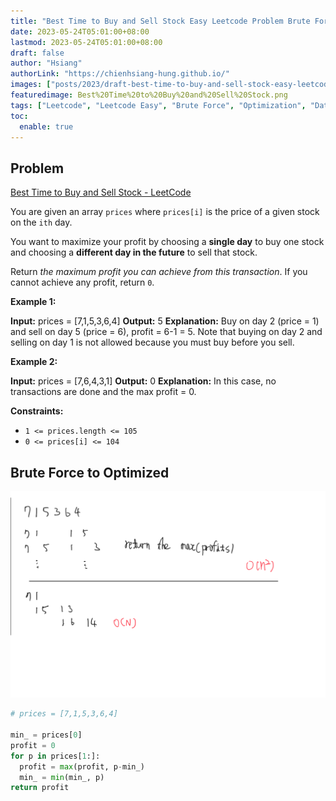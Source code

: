 ```yaml
---
title: "Best Time to Buy and Sell Stock Easy Leetcode Problem Brute Force to Optimized"
date: 2023-05-24T05:01:00+08:00
lastmod: 2023-05-24T05:01:00+08:00
draft: false
author: "Hsiang"
authorLink: "https://chienhsiang-hung.github.io/"
images: ["posts/2023/draft-best-time-to-buy-and-sell-stock-easy-leetcode-problem/Best%20Time%20to%20Buy%20and%20Sell%20Stock.png"]
featuredimage: Best%20Time%20to%20Buy%20and%20Sell%20Stock.png
tags: ["Leetcode", "Leetcode Easy", "Brute Force", "Optimization", "Data Structure Algorithm"]
toc:
  enable: true
---
```

## Problem
[Best Time to Buy and Sell Stock - LeetCode](https://leetcode.com/problems/best-time-to-buy-and-sell-stock/)

You are given an array  `prices`  where  `prices[i]`  is the price of a given stock on the  `ith`  day.

You want to maximize your profit by choosing a  **single day**  to buy one stock and choosing a  **different day in the future**  to sell that stock.

Return  _the maximum profit you can achieve from this transaction_. If you cannot achieve any profit, return  `0`.

**Example 1:**

**Input:** prices = [7,1,5,3,6,4]
**Output:** 5
**Explanation:** Buy on day 2 (price = 1) and sell on day 5 (price = 6), profit = 6-1 = 5.
Note that buying on day 2 and selling on day 1 is not allowed because you must buy before you sell.

**Example 2:**

**Input:** prices = [7,6,4,3,1]
**Output:** 0
**Explanation:** In this case, no transactions are done and the max profit = 0.

**Constraints:**

-   `1 <= prices.length <= 105`
-   `0 <= prices[i] <= 104`
## Brute Force to Optimized
![alt Best%20Time%20to%20Buy%20and%20Sell%20Stock.png](Best%20Time%20to%20Buy%20and%20Sell%20Stock.png "Best Time to Buy and Sell Stock")
```python
# prices = [7,1,5,3,6,4]

min_ = prices[0]
profit = 0
for p in prices[1:]:
  profit = max(profit, p-min_)
  min_ = min(min_, p)
return profit
```
